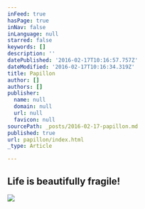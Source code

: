 ```yaml
---
inFeed: true
hasPage: true
inNav: false
inLanguage: null
starred: false
keywords: []
description: ''
datePublished: '2016-02-17T10:16:57.757Z'
dateModified: '2016-02-17T10:16:34.319Z'
title: Papillon
author: []
authors: []
publisher:
  name: null
  domain: null
  url: null
  favicon: null
sourcePath: _posts/2016-02-17-papillon.md
published: true
url: papillon/index.html
_type: Article

---
```

## Life is beautifully fragile!
![](https://the-grid-user-content.s3-us-west-2.amazonaws.com/2a4d2ce5-3592-408e-8e18-3a3ade16f1df.JPG)